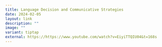 ```yaml
---
title: Language Decision and Communicative Strategies
date: 2024-02-05
layout: link
description: ""
image: ""
variant: tiptap
external: https://https://www.youtube.com/watch?v=EiyiTTQIU04&t=168s
---
```

